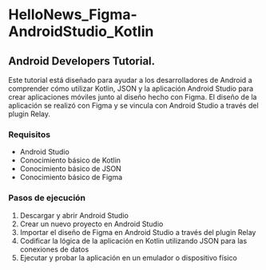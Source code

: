 # HelloNews_Figma-AndroidStudio_Kotlin
## Android Developers Tutorial.

Este tutorial está diseñado para ayudar a los desarrolladores de Android a comprender cómo utilizar Kotlin, JSON 
y la aplicación Android Studio para crear aplicaciones móviles junto al diseño hecho con Figma. El diseño de la 
aplicación se realizó con Figma y se vincula con Android Studio a través del plugin Relay.

### Requisitos
- Android Studio
- Conocimiento básico de Kotlin
- Conocimiento básico de JSON
- Conocimiento básico de Figma

### Pasos de ejecución
1. Descargar y abrir Android Studio
2. Crear un nuevo proyecto en Android Studio
3. Importar el diseño de Figma en Android Studio a través del plugin Relay
4. Codificar la lógica de la aplicación en Kotlin utilizando JSON para las conexiones de datos
5. Ejecutar y probar la aplicación en un emulador o dispositivo físico
